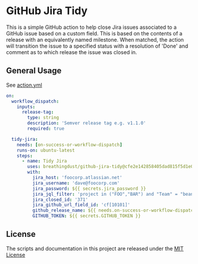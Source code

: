 # GitHub Jira Tidy

This is a simple GitHub action to help close Jira issues associated to a GitHub issue based on a custom field. This is based on the contents of a release with an equivalently named milestone. When matched, the action will transition the issue to a specified status with a resolution of 'Done' and comment as to which release the issue was closed in.

## General Usage

See [action.yml](action.yml)

```yaml
on:
  workflow_dispatch:
    inputs:
      release-tag:
        type: string
        description: 'Semver release tag e.g. v1.1.0'
        required: true

  tidy-jira:
    needs: [on-success-or-workflow-dispatch]
    runs-on: ubuntu-latest
    steps:
      - name: Tidy Jira
        uses: breathingdust/github-jira-tidy@cfe2e142858405dad815f5d1e015e625a17ea057 # v0.9.2
        with:
          jira_host: 'foocorp.atlassian.net'
          jira_username: 'dave@foocorp.com'
          jira_password: ${{ secrets.jira_password }}
          jira_jql_filter: 'project in ("FOO","BAR") and "Team" = "beans"'
          jira_closed_id: '371'
          jira_github_url_field_id: 'cf[10101]'
          github_release_name: ${{ needs.on-success-or-workflow-dispatch.outputs.release-tag }}
          GITHUB_TOKEN: ${{ secrets.GITHUB_TOKEN }}
```

## License

The scripts and documentation in this project are released under the [MIT License](LICENSE)
